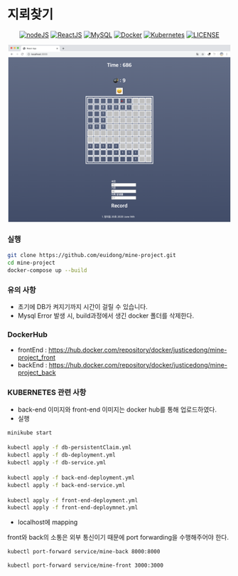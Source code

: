 # 지뢰찾기 

<div align="center">

[![nodeJS](https://img.shields.io/badge/nodeJS-13.14.0-brightgreen)](https://nodejs.org/en/blog/release/v13.14.0/)
[![ReactJS](https://img.shields.io/badge/ReactJS-16.13.1-green)](https://github.com/facebook/react/blob/master/CHANGELOG.md#16131-march-19-2020)
[![MySQL](https://img.shields.io/badge/MySQL-5.7.10-orange)](https://dev.mysql.com/doc/relnotes/mysql/5.7/en/news-5-7-10.html)
[![Docker](https://img.shields.io/badge/Docker-19.03.8-blue)](https://docs.docker.com/engine/release-notes/)
[![Kubernetes](https://img.shields.io/badge/Kubernetes-1.16.5-lightgrey)](https://kubernetes.io/blog/2019/09/18/kubernetes-1-16-release-announcement/)
[![LICENSE](https://img.shields.io/badge/License-MIT-blueviolet)](https://ko.wikipedia.org/wiki/MIT_%ED%97%88%EA%B0%80%EC%84%9C)

</div>

<p align="center">
<img src='./screenShot.png' width="500px">
</p>

### 실행
```bash
git clone https://github.com/euidong/mine-project.git
cd mine-project
docker-compose up --build
```

### 유의 사항

- 초기에 DB가 켜지기까지 시간이 걸릴 수 있습니다.
- Mysql Error 발생 시, build과정에서 생긴 docker 폴더를 삭제한다.

### DockerHub
- frontEnd : https://hub.docker.com/repository/docker/justicedong/mine-project_front
- backEnd : https://hub.docker.com/repository/docker/justicedong/mine-project_back 


### KUBERNETES 관련 사항
- back-end 이미지와 front-end 이미지는 docker hub를 통해 업로드하였다.
- 실행

```bash
minikube start

kubectl apply -f db-persistentClaim.yml
kubectl apply -f db-deployment.yml
kubectl apply -f db-service.yml

kubectl apply -f back-end-deployment.yml
kubectl apply -f back-end-service.yml

kubectl apply -f front-end-deployment.yml
kubectl apply -f front-end-deploymnet.yml
```

- localhost에 mapping

front와 back의 소통은 외부 통신이기 때문에 port forwarding을 수행해주어야 한다.

```bash
kubectl port-forward service/mine-back 8000:8000
```

```bash
kubectl port-forward service/mine-front 3000:3000
```

